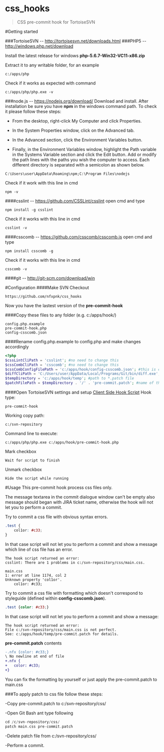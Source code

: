 
# css_hooks
>CSS pre-commit hook for TortoiseSVN

#Getting started

###TortoiseSVN -- http://tortoisesvn.net/downloads.html</li>
###PHP5 -- http://windows.php.net/download

Install the latest release for windows **php-5.6.7-Win32-VC11-x86.zip**

Extract it to any writable folder, for an example
``` 
c:/apps/php
```

Check if it works as expected with command
``` 
c:/apps/php/php.exe -v
```

###node.js -- https://nodejs.org/download/
Download and install. After installation be sure you have **npm** in the windows command path.
To check it please follow these steps:

- From the desktop, right-click My Computer and click Properties.

- In the System Properties window, click on the Advanced tab.

- In the Advanced section, click the Environment Variables button.

- Finally, in the Environment Variables window, highlight the Path variable in the Systems Variable section and click the Edit button. Add or modify the path lines with the paths you wish the computer to access. Each different directory is separated with a semicolon as shown below.

``` 
C:\Users\user\AppData\Roaming\npm;C:\Program Files\nodejs
```
Check if it work with this line in cmd
``` 
npm -v
```

####csslint -- https://github.com/CSSLint/csslint
open cmd and type 
``` 
npm install -g csslint
```
Check if it works with this line in cmd
``` 
csslint -v
```

####csscomb -- https://github.com/csscomb/csscomb.js
open cmd and type 
``` 
npm install csscomb -g
```
Check if it works with this line in cmd
``` 
csscomb -v
```

####git -- http://git-scm.com/download/win


#Configuration
####Make SVN Checkout
``` 
https://github.com/nfxpnk/css_hooks
```
Now you have the lastest version of the **pre-commit-hook**

####Copy these files to any folder (e.g. c:/apps/hook/)
``` 
config.php.example
pre-commit-hook.php
config-csscomb.json
```
####Rename config.php.example to config.php and make changes accordingly
``` php
<?php
$cssLintCliPath = 'csslint'; #no need to change this
$cssCombCliPath = 'csscomb'; #no need to change this
$cssCombConfigFilePath = 'c:/apps/hook/config-csscomb.json'; #this is config for csscomb
$diffCliPath = 'C:/Users/user/AppData/Local/Programs/Git/bin/diff.exe'; #path to diff.exe
$tempDirectory = 'c:/apps/hook/temp'; #path to *.patch file
$patchFilePath = $tempDirectory . '/' . 'pre-commit.patch'; #name of the generated patch file
```

####Open TortoiseSVN settings and setup [Client Side Hook Script](http://tortoisesvn.net/docs/release/TortoiseSVN_en/tsvn-dug-settings.html#tsvn-dug-settings-hooks)
Hook type:
```
pre-commit-hook
```

Working copy path:
```
c:/svn-repository
```

Command line to execute:
```
c:/apps/php/php.exe c:/apps/hook/pre-commit-hook.php
```

Mark checkbox
```
Wait for script to finish
```

Unmark checkbox
```
Hide the script while running
```

#Usage
This pre-commit hook process css files only.

The message textarea in the commit dialogue window can't be empty also message should began with JIRA ticket name, otherwise the hook will not let you to perform a commit.

Try to commit a css file with obvious syntax errors. 

``` css
.test {
	col1or: #c33;
}
```
In that case script will not let you to perform a commit and show a message which line of css file has an error.

```
The hook script returned an error:
csslint: There are 1 problems in c:/svn-repository/css/main.css.

main.css
1: error at line 1174, col 2
Unknown property 'col1or'.
	col1or: #c33;
```

Try to commit a css file with formatting which doesn't correspond to styleguide (defined within **config-csscomb.json**).


``` css
.test {color: #c33;}
```
In that case script will not let you to perform a commit and show a message:

```
The hook script returned an error:
File c:/svn-repository/css/main.css is not perfect.
See: c:/apps/hook/temp/pre-commit.patch for details.
```

**pre-commit.patch** contents

``` diff
-.nfx {color: #c33;}
\ No newline at end of file
+.nfx {
+	color: #c33;
+}
```
You can fix the formatting by yourself or just apply the pre-commit.patch to main.css

###To apply patch to css file follow these steps:

-Copy pre-commit.patch to c:/svn-repository/css/

-Open Git Bash ant type following

``` php
cd /c/svn-repository/css/
patch main.css pre-commit.patch
```

-Delete patch file from c:/svn-repository/css/

-Perform a commit.


